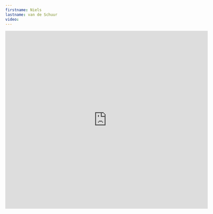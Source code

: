 ```yaml
--- 
firstname: Niels
lastname: van de Schuur
video: 
--- 
```


<iframe src="https://player.vimeo.com/video/560843224" width="640" height="564" frameborder="0" allow="autoplay; fullscreen" allowfullscreen></iframe>